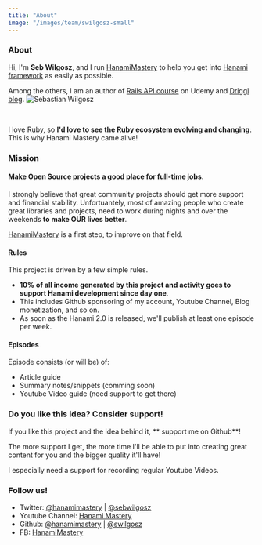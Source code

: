 ```yaml
---
title: "About"
image: "/images/team/swilgosz-small"
---
```


### About

<Grid container spacing={2}>
  <Grid item xs={12} md={6}>
  <Typography paragraph>Hi, I'm <strong>Seb Wilgosz</strong>, and I run <a href='https://hanamimastery.com'>HanamiMastery</a> to help you get into <a href='https://hanamirb.org/'>Hanami framework</a> as easily as possible.</Typography>

  <Typography paragraph>Among the others, I am an author of <a href='https://www.udemy.com/course/ruby-on-rails-api-the-complete-guide/' target='_blank'>Rails API course</a> on Udemy and <a href='https://driggl.com' target='_blank'>Driggl blog</a>.</Typography>
</Grid>
  <Grid item xs={12} md={6}>
  <img alt='Sebastian Wilgosz' src='/images/team/swilgosz-small.jpg' />
  </Grid>
</Grid>

<br />

I love Ruby, so **I'd love to see the Ruby ecosystem evolving and changing**. This is why Hanami Mastery came alive!

### Mission

#### Make Open Source projects a good place for full-time jobs.

I strongly believe that great community projects should get more support and financial stability. Unfortuantely, most of amazing people who create great libraries and projects, need to work during nights and over the weekends **to make OUR lives better**.

[HanamiMastery](https://hanamimastery.com) is a first step, to improve on that field.

#### Rules

This project is driven by a few simple rules.

- **10% of all income generated by this project and activity goes to support Hanami development since day one**.
- This includes Github sponsoring of my account, Youtube Channel, Blog monetization, and so on.
- As soon as the Hanami 2.0 is released, we'll publish at least one episode per week.

#### Episodes

Episode consists (or will be) of:

- Article guide
- Summary notes/snippets (comming soon)
- Youtube Video guide (need support to get there)


### Do you like this idea? Consider support!

If you like this project and the idea behind it, ** support me on Github**!

The more support I get, the more time I'll be able to put into creating great content for you and the bigger quality it'll have!

I especially need a support for recording regular Youtube Videos.


### Follow us!

- Twitter: [@hanamimastery](https://twitter.com/hanamimastery) | [@sebwilgosz](https://twitter.com/sebwilgosz)
- Youtube Channel: [Hanami Mastery](https://www.youtube.com/channel/UC4Z5nwSfZrUO4NI_n9SY3uQ)
- Github: [@hanamimastery](https://github.com/hanamimastery) | [@swilgosz](https://github.com/swilgosz)
- FB: [HanamiMastery](https://facebook.com/hanamimastery)
